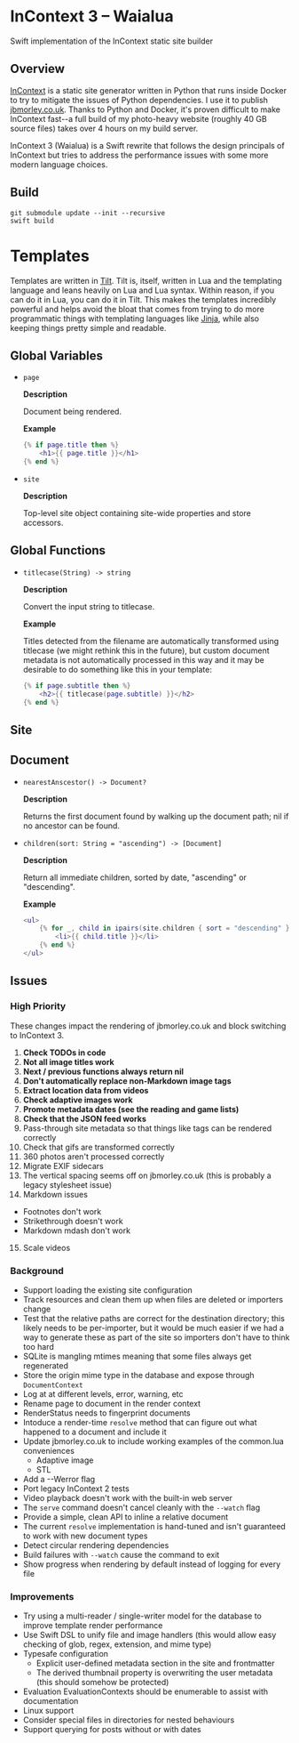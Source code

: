 # InContext 3 – Waialua

Swift implementation of the InContext static site builder

## Overview

[InContext](https://incontext.app) is a static site generator written in Python that runs inside Docker to try to mitigate the issues of Python dependencies. I use it to publish [jbmorley.co.uk](https://jbmorley.co.uk). Thanks to Python and Docker, it's proven difficult to make InContext fast--a full build of my photo-heavy website (roughly 40 GB source files) takes over 4 hours on my build server.

InContext 3 (Waialua) is a Swift rewrite that follows the design principals of InContext but tries to address the performance issues with some more modern language choices.

## Build

```
git submodule update --init --recursive
swift build
```

# Templates

Templates are written in [Tilt](https://github.com/tomsci/tomscis-lua-templater). Tilt is, itself, written in Lua and the templating language and leans heavily on Lua and Lua syntax. Within reason, if you can do it in Lua, you can do it in Tilt. This makes the templates incredibly powerful and helps avoid the bloat that comes from trying to do more programmatic things with templating languages like [Jinja](https://jinja.palletsprojects.com/en/3.1.x/), while also keeping things pretty simple and readable.

## Global Variables

- `page`

  **Description**

  Document being rendered.

  **Example**

  ```lua
  {% if page.title then %}
      <h1>{{ page.title }}</h1>
  {% end %}
  ```

- `site`

  **Description**

  Top-level site object containing site-wide properties and store accessors.

## Global Functions

- `titlecase(String) -> string`

  **Description**

  Convert the input string to titlecase.

  **Example**

  Titles detected from the filename are automatically transformed using titlecase (we might rethink this in the future), but custom document metadata is not automatically processed in this way and it may be desirable to do something like this in your template:

  ```lua
  {% if page.subtitle then %}
      <h2>{{ titlecase(page.subtitle) }}</h2>
  {% end %}
  ```

## Site



## Document

- `nearestAnscestor() -> Document?`

  **Description**

  Returns the first document found by walking up the document path; nil if no ancestor can be found.

- `children(sort: String = "ascending") -> [Document]`

  **Description**

  Return all immediate children, sorted by date, "ascending" or "descending".

  **Example**

  ```lua
  <ul>
      {% for _, child in ipairs(site.children { sort = "descending" }) %}
          <li>{{ child.title }}</li>
      {% end %}
  </ul>
  ```

## Issues

### High Priority

These changes impact the rendering of jbmorley.co.uk and block switching to InContext 3.

1. **Check TODOs in code**
2. **Not all image titles work**
3. **Next / previous functions always return nil**
4. **Don't automatically replace non-Markdown image tags**
5. **Extract location data from videos**
6. **Check adaptive images work**
7. **Promote metadata dates (see the reading and game lists)**
8. **Check that the JSON feed works**
9. Pass-through site metadata so that things like tags can be rendered correctly
10. Check that gifs are transformed correctly
11. 360 photos aren't processed correctly
12. Migrate EXIF sidecars
13. The vertical spacing seems off on jbmorley.co.uk (this is probably a legacy stylesheet issue)
14. Markdown issues
   - Footnotes don't work
   - Strikethrough doesn't work
   - Markdown mdash don't work
15. Scale videos

### Background

- Support loading the existing site configuration
- Track resources and clean them up when files are deleted or importers change
- Test that the relative paths are correct for the destination directory; this likely needs to be per-importer, but it would be much easier if we had a way to generate these as part of the site so importers don't have to think too hard
- SQLite is mangling mtimes meaning that some files always get regenerated
- Store the origin mime type in the database and expose through `DocumentContext`
- Log at at different levels, error, warning, etc
- Rename page to document in the render context
- RenderStatus needs to fingerprint documents
- Intoduce a render-time `resolve` method that can figure out what happened to a document and include it
- Update jbmorley.co.uk to include working examples of the common.lua conveniences
  - Adaptive image
  - STL
- Add a --Werror flag
- Port legacy InContext 2 tests
- Video playback doesn't work with the built-in web server
- The `serve` command doesn't cancel cleanly with the `--watch` flag
- Provide a simple, clean API to inline a relative document
- The current `resolve` implementation is hand-tuned and isn't guaranteed to work with new document types
- Detect circular rendering dependencies
- Build failures with `--watch` cause the command to exit
- Show progress when rendering by default instead of logging for every file

### Improvements

- Try using a multi-reader / single-writer model for the database to improve template render performance
- Use Swift DSL to unify file and image handlers (this would allow easy checking of glob, regex, extension, and mime type)
- Typesafe configuration
  - Explicit user-defined metadata section in the site and frontmatter
  - The derived thumbnail property is overwriting the user metadata (this should somehow be protected)
- Evaluation EvaluationContexts should be enumerable to assist with documentation
- Linux support
- Consider special files in directories for nested behaviours
- Support querying for posts without or with dates
